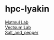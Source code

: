 # hpc-lyakin
[Matmul Lab](https://github.com/macsonproger/hpc-lyakin/blob/main/matmul/matmull.md)  
[Vectsum Lab](https://github.com/macsonproger/hpc-lyakin/blob/main/vectsum/vectsum.md)  
[Salt_and_pepper](https://github.com/macsonproger/hpc-lyakin/blob/main/Salt_and_pepper/readme.md)
